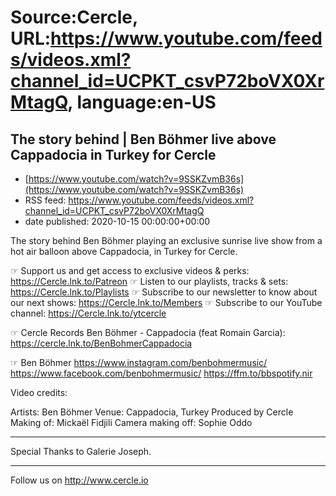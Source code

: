 # Source:Cercle, URL:https://www.youtube.com/feeds/videos.xml?channel_id=UCPKT_csvP72boVX0XrMtagQ, language:en-US

## The story behind | Ben Böhmer live above Cappadocia in Turkey for Cercle
 - [https://www.youtube.com/watch?v=9SSKZvmB36s](https://www.youtube.com/watch?v=9SSKZvmB36s)
 - RSS feed: https://www.youtube.com/feeds/videos.xml?channel_id=UCPKT_csvP72boVX0XrMtagQ
 - date published: 2020-10-15 00:00:00+00:00

The story behind Ben Böhmer playing an exclusive sunrise live show from a hot air balloon above Cappadocia, in Turkey for Cercle.

☞ Support us and get access to exclusive videos & perks: https://Cercle.lnk.to/Patreon
☞ Listen to our playlists, tracks & sets: https://Cercle.lnk.to/Playlists
☞ Subscribe to our newsletter to know about our next shows: https://Cercle.lnk.to/Members
☞ Subscribe to our YouTube channel: https://Cercle.lnk.to/ytcercle

☞ Cercle Records
Ben Böhmer - Cappadocia (feat Romain Garcia): 
https://cercle.lnk.to/BenBohmerCappadocia

☞ Ben Böhmer
https://www.instagram.com/benbohmermusic/
https://www.facebook.com/benbohmermusic/
https://ffm.to/bbspotify.nir

Video credits:

Artists: Ben Böhmer
Venue: Cappadocia, Turkey
Produced by Cercle
Making of: Mickaël Fidjili 
Camera making off: Sophie Oddo 

______

Special Thanks to Galerie Joseph.

______

Follow us on http://www.cercle.io


